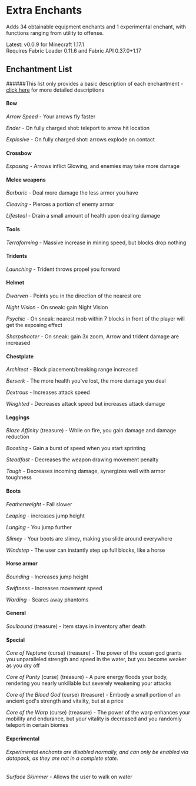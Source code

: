 # Extra Enchants

Adds 34 obtainable equipment enchants and 1 experimental enchant, with functions ranging from utility to offense.

Latest: v0.0.9 for Minecraft 1.17.1<br>
Requires Fabric Loader 0.11.6 and Fabric API 0.37.0+1.17

## Enchantment List
######This list only provides a basic description of each enchantment - [click here](info/index.md) for more detailed descriptions

#### Bow

*Arrow Speed*  - Your arrows fly faster

*Ender* - On fully charged shot: teleport to arrow hit location

*Explosive* - On fully charged shot: arrows explode on contact

#### Crossbow

*Exposing* - Arrows inflict Glowing, and enemies may take more damage

#### Melee weapons

*Barbaric* - Deal more damage the less armor you have

*Cleaving* - Pierces a portion of enemy armor

*Lifesteal* - Drain a small amount of health upon dealing damage

#### Tools

*Terraforming* - Massive increase in mining speed, but blocks drop nothing

#### Tridents

*Launching* - Trident throws propel you forward

#### Helmet

*Dwarven* - Points you in the direction of the nearest ore

*Night Vision* - On sneak: gain Night Vision

*Psychic* - On sneak: nearest mob within 7 blocks in front of the player will get the exposing effect

*Sharpshooter* - On sneak: gain 3x zoom, Arrow and trident damage are increased

#### Chestplate

*Architect* - Block placement/breaking range increased

*Berserk* - The more health you've lost, the more damage you deal

*Dextrous* - Increases attack speed

*Weighted* - Decreases attack speed but increases attack damage

#### Leggings

*Blaze Affinity* (treasure) - While on fire, you gain damage and damage reduction

*Boosting* - Gain a burst of speed when you start sprinting

*Steadfast* - Decreases the weapon drawing movement penalty

*Tough* - Decreases incoming damage, synergizes well with armor toughness

#### Boots

*Featherweight* - Fall slower

*Leaping* - increases jump height

*Lunging* - You jump further

*Slimey* - Your boots are slimey, making you slide around everywhere

*Windstep* - The user can instantly step up full blocks, like a horse

#### Horse armor

*Bounding* - Increases jump height

*Swiftness* - Increases movement speed

*Warding* - Scares away phantoms

#### General

*Soulbound* (treasure) - Item stays in inventory after death

#### Special

*Core of Neptune* (curse) (treasure) - The power of the ocean god grants you unparalleled strength and speed in the water, but you become weaker as you dry off

*Core of Purity* (curse) (treasure) - A pure energy floods your body, rendering you nearly unkillable but severely weakening your attacks

*Core of the Blood God* (curse) (treasure) - Embody a small portion of an ancient god's strength and vitality, but at a price

*Core of the Warp* (curse) (treasure) - The power of the warp enhances your mobility and endurance, but your vitality is decreased and you randomly teleport in certain biomes

#### Experimental
###### Experimental enchants are disabled normally, and can only be enabled via datapack, as they are not in a complete state.

*Surface Skimmer* - Allows the user to walk on water
